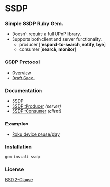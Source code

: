 SSDP
====

### Simple SSDP Ruby Gem. ###

* Doesn't require a full UPnP library.
* Supports both client and server functionality.
  * producer [**respond-to-search**, **notify**, **bye**]
  * consumer [**search**, **monitor**]

### SSDP Protocol ###
* [Overview](http://en.wikipedia.org/wiki/Simple_Service_Discovery_Protocol)
* [Draft Spec.](https://tools.ietf.org/html/draft-cai-ssdp-v1-03)

### Documentation ###
* [SSDP](doc/ssdp.md)
* [SSDP::Producer](doc/producer.md) *(server)*
* [SSDP::Consumer](doc/consumer.md) *(client)*

### Examples ###
* [Roku device pause/play](example/roku_play_pause.rb)

### Installation ###
`gem install ssdp`

### License ###
[BSD 2-Clause](LICENSE)
